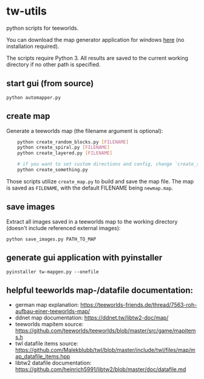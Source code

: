# tw-utils

python scripts for teeworlds.

You can download the map generator application for windows [here](https://github.com/JonasLoos/tw-utils/releases/download/v0.1/tw-mapgen-windows.exe) (no installation required).

The scripts require Python 3.
All results are saved to the current working directory if no other path is specified.


## start gui (from source)

    python automapper.py


## create map

Generate a teeworlds map (the filename argument is optional):

```sh
    python create_random_blocks.py [FILENAME]
    python create_spiral.py [FILENAME]
    python create_layered.py [FILENAME]

    # if you want to set custom directions and config, change `create_something.py` and run
    python create_something.py
```

Those scripts utilize `create_map.py` to build and save the map file. The map is saved as `FILENAME`, with the default FILENAME being `newmap.map`.


## save images

Extract all images saved in a teeworlds map to the working directory (doesn't include referenced external images):

    python save_images.py PATH_TO_MAP


## generate gui application with pyinstaller

    pyinstaller tw-mapgen.py --onefile


## helpful teeworlds map-/datafile documentation:

* german map explanation: https://teeworlds-friends.de/thread/7563-roh-aufbau-einer-teeworlds-map/
* ddnet map documentation: https://ddnet.tw/libtw2-doc/map/
* teeworlds mapitem source: https://github.com/teeworlds/teeworlds/blob/master/src/game/mapitems.h
* twl datafile items source: https://github.com/Malekblubb/twl/blob/master/include/twl/files/map/map_datafile_items.hpp
* libtw2 datafile documentation: https://github.com/heinrich5991/libtw2/blob/master/doc/datafile.md

